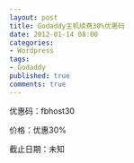 ```yaml
---
layout: post
title: Godaddy主机续费30%优惠码
date: 2012-01-14 08:00
categories:
- Wordpress
tags:
- Godaddy
published: true
comments: true
---
```

<p><p>优惠码：fbhost30</p>
<p>价格：优惠30%</p>
<p>截止日期：未知</p></p>

